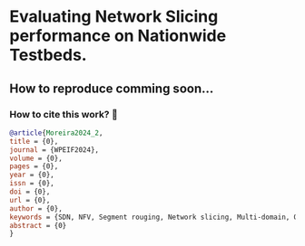# Evaluating Network Slicing performance on Nationwide Testbeds.

## How to reproduce comming soon...

### How to cite this work? :newspaper:

```bibtex
@article{Moreira2024_2,
title = {0},
journal = {WPEIF2024},
volume = {0},
pages = {0},
year = {0},
issn = {0},
doi = {0},
url = {0},
author = {0},
keywords = {SDN, NFV, Segment rouging, Network slicing, Multi-domain, Orchestration, Recursive Network Slicing},
abstract = {0}
}
```
